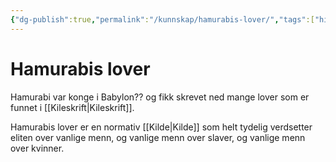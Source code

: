 ```yaml
---
{"dg-publish":true,"permalink":"/kunnskap/hamurabis-lover/","tags":["historie"]}
---
```


# Hamurabis lover
Hamurabi var konge i Babylon?? og fikk skrevet ned mange lover som er funnet i [[Kileskrift\|Kileskrift]].

Hamurabis lover er en normativ [[Kilde\|Kilde]] som helt tydelig verdsetter eliten over vanlige menn, og vanlige menn over slaver, og vanlige menn over kvinner.
